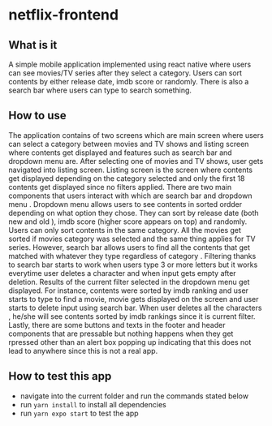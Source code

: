 # netflix-frontend 

## What is it 
A simple mobile application implemented using react native where users can see movies/TV series after they select a category. Users can sort contents by either release date, imdb score or randomly. There is also a search bar where users can type to search something. 

## How to use 
The application contains of two screens which are main screen where users can select a category between movies and TV shows and listing screen where contents get displayed and features such as search bar and dropdown menu are. After selecting one of movies and TV shows, user gets navigated into listing screen. Listing screen is the screen where contents get displayed depending on the category selected and only the first 18 contents get displayed since no filters applied. There are two main components that users interact with which are search bar and dropdown menu . Dropdown menu allows users to see contents in sorted ordder depending on what option they chose. They can sort by release date (both new and old ), imdb score (higher score appears on top) and randomly. Users can only sort contents in the same category. All the movies get sorted if movies category was selected and the same thing applies for TV series. However, search bar allows users to find all the contents that get matched with whatever they type regardless of category . Filtering thanks to search bar starts to work when users type 3 or more letters but it works everytime user deletes a character and when input gets empty after deletion. Results of the current filter selected in the dropdown menu get displayed. For instance, contents were sorted by imdb ranking and user starts to type to find a movie, movie gets displayed on the screen and user starts to delete input using search bar. When user deletes all the characters , he/she will see contents sorted by imdb rankings since it is current filter. Lastly, there are some buttons and texts in the footer and header components that are pressable but nothing happens when they get rpressed other than an alert box popping up indicating that this does not lead to anywhere since this is not a real app. 

## How to test this app 
- navigate into the current folder and run the commands stated below 
- run `yarn install` to install all dependencies 
- run `yarn expo start` to test the app 
